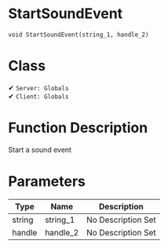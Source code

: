# StartSoundEvent
```
void StartSoundEvent(string_1, handle_2)
```
# Class
✔ `Server: Globals`  
✔ `Client: Globals`  

# Function Description
Start a sound event
# Parameters
Type|Name|Description
--|--|--
string|string_1|No Description Set
handle|handle_2|No Description Set
